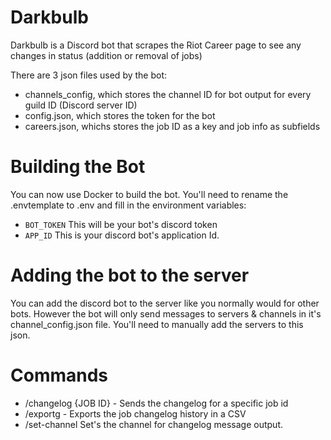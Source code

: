# Darkbulb
Darkbulb is a Discord bot that scrapes the Riot Career page to see any changes in status (addition or removal of jobs)

There are 3 json files used by the bot: 
- channels_config, which stores the channel ID for bot output for every guild ID (Discord server ID)
- config.json, which stores the token for the bot
- careers.json, whichs stores the job ID as a key and job info as subfields


# Building the Bot
You can now use Docker to build the bot. You'll need to rename the .envtemplate to .env and fill in the environment variables:
- `BOT_TOKEN` This will be your bot's discord token
- `APP_ID` This is your discord bot's application Id.

# Adding the bot to the server
You can add the discord bot to the server like you normally would for other bots.
However the bot will only send messages to servers & channels in it's channel_config.json file. You'll need to manually add the servers to this json.

# Commands
- /changelog {JOB ID} - Sends the changelog for a specific job id
- /exportg - Exports the job changelog history in a CSV
- /set-channel Set's the channel for changelog message output.
